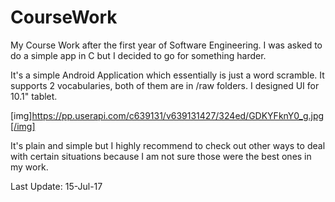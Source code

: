# CourseWork

My Course Work after the first year of Software Engineering. I was asked to do a simple app in C but I decided to go for something harder.

It's a simple Android Application which essentially is just a word scramble.
It supports 2 vocabularies, both of them are in /raw folders.
I designed UI for 10.1" tablet.

[img]https://pp.userapi.com/c639131/v639131427/324ed/GDKYFknY0_g.jpg[/img]

It's plain and simple but I highly recommend to check out other ways to deal with certain situations because 
I am not sure those were the best ones in my work.


Last Update: 15-Jul-17
